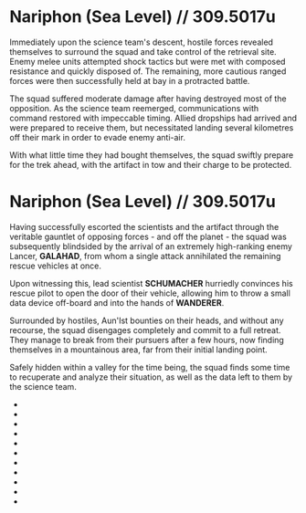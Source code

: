 # Nariphon (Sea Level) // 309.5017u
Immediately upon the science team's descent, hostile forces revealed themselves to surround the squad and take control of the retrieval site. Enemy melee units attempted shock tactics but were met with composed resistance and quickly disposed of. The remaining, more cautious ranged forces were then successfully held at bay in a protracted battle.

The squad suffered moderate damage after having destroyed most of the opposition. As the science team reemerged, communications with command restored with impeccable timing. Allied dropships had arrived and were prepared to receive them, but necessitated landing several kilometres off their mark in order to evade enemy anti-air.

With what little time they had bought themselves, the squad swiftly prepare for the trek ahead, with the artifact in tow and their charge to be protected.

# Nariphon (Sea Level) // 309.5017u
Having successfully escorted the scientists and the artifact through the veritable gauntlet of opposing forces - and off the planet - the squad was subsequently blindsided by the arrival of an extremely high-ranking enemy Lancer, **GALAHAD**, from whom a single attack annihilated the remaining rescue vehicles at once.

Upon witnessing this, lead scientist **SCHUMACHER** hurriedly convinces his rescue pilot to open the door of their vehicle, allowing him to throw a small data device off-board and into the hands of **WANDERER**.

Surrounded by hostiles, Aun'Ist bounties on their heads, and without any recourse, the squad disengages completely and commit to a full retreat. They manage to break from their pursuers after a few hours, now finding themselves in a mountainous area, far from their initial landing point.

Safely hidden within a valley for the time being, the squad finds some time to recuperate and analyze their situation, as well as the data left to them by the science team.





-

-

-

-

-

-

-

-

-

-

-